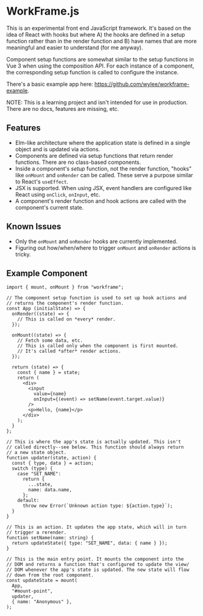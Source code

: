 # WorkFrame.js

This is an experimental front end JavaScript framework. It's based on
the idea of React with hooks but where A) the hooks are defined in a
setup function rather than in the render function and B) have names that
are more meaningful and easier to understand (for me anyway).

Component setup functions are somewhat similar to the setup functions in
Vue 3 when using the composition API. For each instance of a component,
the corresponding setup function is called to configure the instance.

There's a basic example app here:
https://github.com/wylee/workframe-example.

NOTE: This is a learning project and isn't intended for use in
production. There are no docs, features are missing, etc.

## Features

- Elm-like architecture where the application state is defined in a
  single object and is updated via actions.
- Components are defined via setup functions that return render
  functions. There are no class-based components.
- Inside a component's *setup* function, not the render function,
  "hooks" like `onMount` and `onRender` can be called. These serve a
  purpose similar to React's `useEffect`.
- JSX is supported. When using JSX, event handlers are configured like
  React using `onClick`, `onInput`, etc.
- A component's render function and hook actions are called with the
  component's current state.

## Known Issues

- Only the `onMount` and `onRender` hooks are currently implemented.
- Figuring out how/when/where to trigger `onMount` and `onRender`
  actions is tricky.

## Example Component

    import { mount, onMount } from "workframe";

    // The component setup function is used to set up hook actions and
    // returns the component's render function.
    const App (initialState) => {
      onRender((state) => {
        // This is called on *every* render.
      });

      onMount((state) => {
        // Fetch some data, etc.
        // This is called only when the component is first mounted.
        // It's called *after* render actions.
      });

      return (state) => {
        const { name } = state;
        return (
          <div>
            <input
              value={name}
              onInput={(event) => setName(event.target.value)}
            />
            <p>Hello, {name}</p>
          </div>
        );
      }
    };

    // This is where the app's state is actually updated. This isn't
    // called directly--see below. This function should always return
    // a new state object.
    function updater(state, action) {
      const { type, data } = action;
      switch (type) {
        case "SET_NAME":
          return {
            ...state,
            name: data.name,
          };
        default:
          throw new Error(`Unknown action type: ${action.type}`);
      }
    }

    // This is an action. It updates the app state, which will in turn
    // trigger a rerender.
    function setName(name: string) {
      return updateState({ type: "SET_NAME", data: { name } });
    }

    // This is the main entry point. It mounts the component into the
    // DOM and returns a function that's configured to update the view/
    // DOM whenever the app's state is updated. The new state will flow
    // down from the root component.
    const updateState = mount(
      App,
      "#mount-point",
      updater,
      { name: "Anonymous" },
    );

